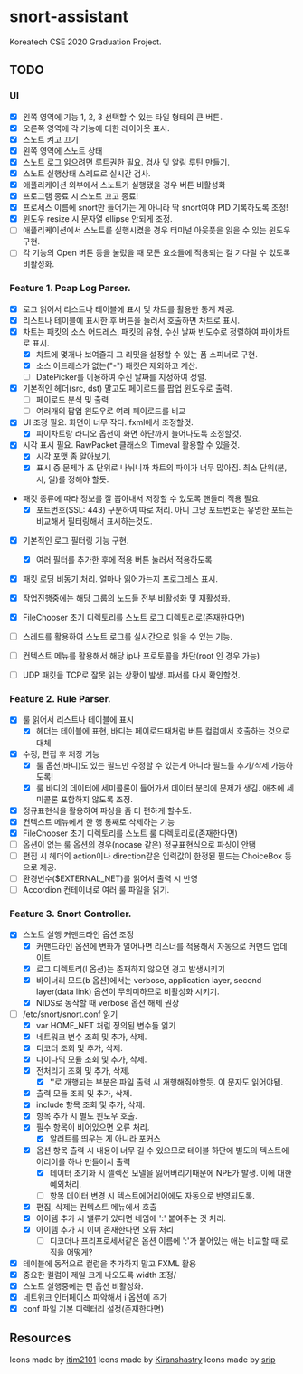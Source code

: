 # snort-assistant
Koreatech CSE 2020 Graduation Project.

## TODO
### UI
- [X] 왼쪽 영역에 기능 1, 2, 3 선택할 수 있는 타일 형태의 큰 버튼.
- [X] 오른쪽 영역에 각 기능에 대한 레이아웃 표시.
- [X] 스노트 켜고 끄기
- [X] 왼쪽 영역에 스노트 상태
- [X] 스노트 로그 읽으려면 루트권한 필요. 검사 및 알림 루틴 만들기.
- [X] 스노트 실행상태 스레드로 실시간 검사.
- [X] 애플리케이션 외부에서 스노트가 실행됐을 경우 버튼 비활성화
- [X] 프로그램 종료 시 스노트 끄고 종료!
- [X] 프로세스 이름에 snort만 들어가는 게 아니라 딱 snort여야 PID 기록하도록 조정!
- [X] 윈도우 resize 시 문자열 ellipse 안되게 조정.
- [ ] 애플리케이션에서 스노트를 실행시켰을 경우 터미널 아웃풋을 읽을 수 있는 윈도우 구현.
- [ ] 각 기능의 Open 버튼 등을 눌렀을 때 모든 요소들에 적용되는 걸 기다릴 수 있도록 비활성화.

### Feature 1. Pcap Log Parser.
- [X] 로그 읽어서 리스트나 테이블에 표시 및 차트를 활용한 통계 제공.
- [X] 리스트나 테이블에 표시한 후 버튼을 눌러서 호출하면 차트로 표시.
- [X] 차트는 패킷의 소스 어드레스, 패킷의 유형, 수신 날짜 빈도수로 정렬하여 파이차트로 표시.
  - [X] 차트에 몇개나 보여줄지 그 리밋을 설정할 수 있는 폼 스피너로 구현.
  - [X] 소스 어드레스가 없는("-") 패킷은 제외하고 계산.
  - [ ] DatePicker를 이용하여 수신 날짜를 지정하여 정렬.
- [X] 기본적인 헤더(src, dst) 말고도 페이로드를 팝업 윈도우로 출력.
  - [ ] 페이로드 분석 및 출력
  - [ ] 여러개의 팝업 윈도우로 여러 페이로드를 비교
- [X] UI 조정 필요. 화면이 너무 작다. fxml에서 조정할것.
  - [X] 파이차트랑 라디오 옵션이 화면 하단까지 늘어나도록 조정할것.
- [X] 시각 표시 필요. RawPacket 클래스의 Timeval 활용할 수 있을것.
  - [X] 시각 포맷 좀 알아보기.
  - [X] 표시 중 문제가 초 단위로 나뉘니까 차트의 파이가 너무 많아짐. 최소 단위(분, 시, 일)를 정해야 할듯.
- 패킷 종류에 따라 정보를 잘 뽑아내서 저장할 수 있도록 핸들러 적용 필요.
  - [X] 포트번호(SSL: 443) 구분하여 따로 처리. 아니 그냥 포트번호는 유명한 포트는 비교해서 필터링해서 표시하는것도.
- [X] 기본적인 로그 필터링 기능 구현.
  - [X] 여러 필터를 추가한 후에 적용 버튼 눌러서 적용하도록
- [X] 패킷 로딩 비동기 처리. 얼마나 읽어가는지 프로그레스 표시.
- [X] 작업진행중에는 해당 그룹의 노드들 전부 비활성화 및 재활성화.
- [X] FileChooser 초기 디렉토리를 스노트 로그 디렉토리로(존재한다면)
- [ ] 스레드를 활용하여 스노트 로그를 실시간으로 읽을 수 있는 기능.
- [ ] 컨텍스트 메뉴를 활용해서 해당 ip나 프로토콜을 차단(root 인 경우 가능)
- [ ] UDP 패킷을 TCP로 잘못 읽는 상황이 발생. 파서를 다시 확인할것.


### Feature 2. Rule Parser.
- [X] 룰 읽어서 리스트나 테이블에 표시
  - [X] 헤더는 테이블에 표현, 바디는 페이로드때처럼 버튼 컬럼에서 호출하는 것으로 대체
- [X] 수정, 편집 후 저장 기능
  - [X] 룰 옵션(바디)도 있는 필드만 수정할 수 있는게 아니라 필드를 추가/삭제 가능하도록!
  - [X] 룰 바디의 데이터에 세미콜론이 들어가서 데이터 분리에 문제가 생김. 애초에 세미콜론 포함하지 않도록 조정.
- [X] 정규표현식을 활용하여 파싱을 좀 더 편하게 할수도.
- [X] 컨텍스트 메뉴에서 한 행 통째로 삭제하는 기능
- [X] FileChooser 초기 디렉토리를 스노트 룰 디렉토리로(존재한다면)
- [ ] 옵션이 없는 룰 옵션의 경우(nocase 같은) 정규표현식으로 파싱이 안됌
- [ ] 편집 시 헤더의 action이나 direction같은 입력값이 한정된 필드는 ChoiceBox 등으로 제공.
- [ ] 환경변수($EXTERNAL_NET)를 읽어서 출력 시 반영
- [ ] Accordion 컨테이너로 여러 룰 파일을 읽기.

### Feature 3. Snort Controller.
- [X] 스노트 실행 커맨드라인 옵션 조정
  - [X] 커맨드라인 옵션에 변화가 일어나면 리스너를 적용해서 자동으로 커맨드 업데이트
  - [X] 로그 디렉토리(l 옵션)는 존재하지 않으면 경고 발생시키기
  - [X] 바이너리 모드(b 옵션)에서는 verbose, application layer, second layer(data link) 옵션이 무의미하므로 비활성화 시키기.
  - [X] NIDS로 동작할 때 verbose 옵션 해제 권장
- [ ] /etc/snort/snort.conf 읽기
  - [X] var HOME_NET 처럼 정의된 변수들 읽기
  - [X] 네트워크 변수 조회 및 추가, 삭제.
  - [X] 디코더 조회 및 추가, 삭제.
  - [X] 다이나믹 모듈 조회 및 추가, 삭제.
  - [X] 전처리기 조회 및 추가, 삭제.
    - [X] '\'로 개행되는 부분은 파일 출력 시 개행해줘야할듯. 이 문자도 읽어야됌.
  - [X] 출력 모둘 조회 및 추가, 삭제.
  - [X] include 항목 조회 및 추가, 삭제.
  - [X] 항목 추가 시 별도 윈도우 호출.
  - [X] 필수 항목이 비어있으면 오류 처리.
    - [X] 알러트를 띄우는 게 아니라 포커스
  - [X] 옵션 항목 출력 시 내용이 너무 길 수 있으므로 테이블 하단에 별도의 텍스트에어리어를 하나 만들어서 출력
    - [X] 데이터 초기화 시 셀렉션 모델을 잃어버리기때문에 NPE가 발생. 이에 대한 예외처리.
    - [ ] 항목 데이터 변경 시 텍스트에어리어에도 자동으로 반영되도록.
  - [X] 편집, 삭제는 컨텍스트 메뉴에서 호출
  - [X] 아이템 추가 시 밸류가 있다면 네임에 ':' 붙여주는 것 처리.
  - [X] 아이템 추가 시 이미 존재한다면 오류 처리
    - [ ] 디코더나 프리프로세서같은 옵션 이름에 ':'가 붙어있는 애는 비교할 때 로직을 어떻게?
- [X] 테이블에 동적으로 컬럼을 추가하지 말고 FXML 활용
- [X] 중요한 컬럼이 제일 크게 나오도록 width 조정/
- [X] 스노트 실행중에는 런 옵션 비활성화.
- [X] 네트워크 인터페이스 파악해서 i 옵션에 추가
- [X] conf 파일 기본 디렉터리 설정(존재한다면)

## Resources
Icons made by [itim2101](https://www.flaticon.com/authors/itim2101)
Icons made by [Kiranshastry](https://www.flaticon.com/free-icon/rules_760172)
Icons made by [srip](https://www.flaticon.com/authors/srip)
